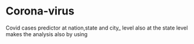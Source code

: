 # Corona-virus
Covid cases predictor at nation,state and city_ level also at the state level makes the analysis also by using

